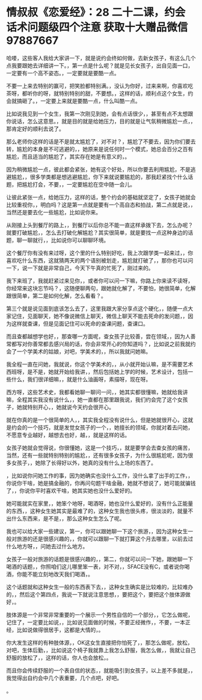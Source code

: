 # 情叔叔《恋爱经》：28 二十二课，约会话术问题级四个注意   获取十大赠品微信97887667   

哈喽，这些客人我给大家讲一下，就是说约会终如何做，去新女孩子，有这么几个点我要跟她去详细讲一下。，第一点是什么呢？就是见长女孩子，出自见面一口，一定要有一个高不姿态。，一定要就是要酷一点。

不要一上来去特别的赢可，把笑脸都特别满。，没认为你好，过来来啊，你喜欢吃茶呀，都听你的呀，就特别特别的甜，不要想。，这样的话，顺利点这个女生，约会就搞砸了。，一定要上来就是要酷一点，什么叫酷一点。

比如说我见到一个女生，我第一次刚见到她，会有点话很少，，甚至有点不太想跟你说话，怎么这意思。，就是目的就是给她压力，目的就是让气氛稍微尴尬一点，，那肯定好的顺利去说了。

那么老师你这样的话是不是就太尴尬了，对不对？，尴尬了不要去，因为你们要去转，尴尬的本身是不可逃避的，，她原来是说任何时一个模式，她总会百分之百有尴尬，而且适当的尴尬了，其实存在她是有意义的，。

因为稍微尴尬一点，彼此都会紧张，她有这个好处，所以你要去利用尴尬，不是逃避尴尬，，很多学类都是想逃避尴尬，你下来就说要尴尬的，那我赶紧找个什么话题，把尴尬打会，不要，，一定要尴尬在空中随一会儿。

让彼此紧张一点，给她压力，这样的话，整个约会的基础就坚定了，女孩子她就会比较重视你，，明白吗？这是第一点就是要有一个高自态和拍战，第二点就是说，，当然还是要去化一些尴尬，比如说你来。

从刚接上头到餐厅的路上，，到餐厅以后你总不能一直这样承拨下去，怎么办呢？就要打破尴尬，，怎么去打破化解尴尬？其实很简单，就是要找一点这种身边的话题，聊一聊就行，，比如说你可以聊聊环境。

这个餐厅你有没有来过呀，这个里的什么特别好吃，我上次跟学类一起来过，，你喜欢吃什么东西，这就猜两天的两个语别被划走，尴尬就打破了，，那你也可以问一下，说一下就是非常自己，今天下午真的忙死了，刚过来的。

我下来班了，我就赶紧过来见你，，或者你可以问一下嘛，你路上你来读不读呀，你经常来这块忘节吗？，这随便聊两句，跟她就化解了，不要怕，她很简单，化解跟很简单，第二是如何化解，怎么看看？。

第三个就是说见面到底该怎么去了，这里我跟大家分享点这个硬化，，随便一点大家记住，见面聊天，她不像说微信上聊天，微信上聊天不能去死命的发问题，，因为这样就查课，但是见面记住可以死命的查课问题，查课口。

而且查都越想学也好，，那查哪一方面呢，查女孩子比较善，尝在领域，，因为人善常都写对你善常都去感兴局的话，你会非常开心的你知道吗？，比如说之前我就约会了一个学美术的姑娘，对吧，学美术的，，所以我就问她嘛。

我全程一直在问她，我就说，你这个学美术的，，从小就开始认嘛，是不需要艺术西班呀，是不是，她就开始给我讲，，然后包括她上学的时候，艺术设计，包括一些什么，我们很详细嘛，，就是什么油画呀，素描呀，现在呀。

西方呀，这些艺术史，我都看她聊一聊问一问，，她其实都很懂嘛，她就给我讲嘛，全程其实我没有说什么，，她一直都在那里跟我说，我们约会完了这个女孩子，她就特别开心，，她就说今天约会很开心。

就在你真的是一个很简单的人，，其实我全程没有说什么，但是她就很开心，这就是约会的一个技巧，就是发觉女孩子的一个，，她擅长的领域，你就对着去问她，不愿意专业越好，越想去也好，越，，就是这样的话。

女孩子她就会觉得说，你很懂她，这是一个技巧，，就是要学会去查女孩的痛苦，当然，还有一些就特别特别的尴尬，，还有很多女孩子，为什么很尴尬呢，因为很多女孩子，，她除了长得好以外，她真的没有什么上场的东西了。

，比如说你问她工作的事，因为她确实也没什么工作，没什么拿了出手的工作，，你说你干啥，她是搞金融的，你再问句题干啥金融，她就不想说了，她可能就骗钱了，，你说你平时喜欢干啥，她其实她也没什么爱好的。

她可能就实在家里，，她笨个地呀，喝酒呀，她也没什么爱好的，没有什么正能量的东西，，这种女生她其实是最难了的，这种女生我也很头疼，很淡淡的，就量不出什么东西来，是不是，，那么这种女生怎么了呢。

我也可以给大家一些建议，第一，你可以跟她聊一下这个旅游，，因为这种女生一般对旅游的还是很感兴趣的，，你就可以跟聊一下就打算这个月去哪里，以前去过什么地方呀，，问她去过什么地方。

女孩子一般对旅游的话题是很感兴趣的，，第二，你就可以问一下她，跟她聊一下喝酒的话题，，你照咱们这儿哪里笨一表，对不对，，SFACE没有C，或者说你喝酒，你能不能立刻地改天我们喝酒，。

这个话题就和这种女生一般的东西表下去，，这种女生确实是比较难的，比较难办的，，然后这个第四点，我说一下就说注意思想，，要把这个，要把这个肢体源做好，。

肢体源是一个非常非常重要的一个展示一个男性自信的一个部分，，它怎么做呢，记住了，一定要比如说，，比如说见面做的时候，不要正经微作，，不要，一本正经，比如说做得很居手，这都是大情的，。

你大发生这样的有种肢体源，，OK这女生直接把你怕死了，，那怎么做呢，放松，对吧，生体后勤，，比如说这个椅子我就靠上我怎么舒服，我怎么做，，我就让自己舒服的放松了，，这样的话，你人也会放松，。

而且你会传续舒服的一个表自信的状态，，就能吸引到女孩子，以上差不多就是，，我觉得出自约会中几个表重要，几个点吧，好吧。

。
